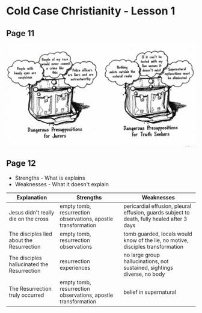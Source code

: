 # Cold Case Christianity - Lesson 1

## Page 11

![Claims](../images/claims.png)

## Page 12

* Strengths - What is explains
* Weaknesses - What it doesn't explain


| Explanation                                 | Strengths                                                     | Weaknesses                                                                                 |
|---------------------------------------------|---------------------------------------------------------------|--------------------------------------------------------------------------------------------|
| Jesus didn't really die on the cross        | empty tomb, resurrection observations, apostle transformation | pericardial effusion, pleural effusion, guards subject to death, fully healed after 3 days |
| The disciples lied about the Resurrection   | empty tomb, resurrection observations                         | tomb guarded, locals would know of the lie, no motive, disciples transformation            |
| The disciples hallucinated the Resurrection | resurrection experiences                                      | no large group hallucinations, not sustained, sightings diverse, no body                   |
| The Resurrection truly occurred             | empty tomb, resurrection observations, apostle transformation | belief in supernatural                                                                     |

